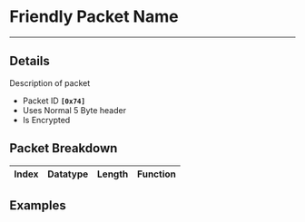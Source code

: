 # Friendly Packet Name #

---


## Details ##

Description of packet
  * Packet ID **`[0x74]`**
  * Uses Normal 5 Byte header
  * Is Encrypted

## Packet Breakdown ##
| Index | Datatype | Length | Function |
|:------|:---------|:-------|:---------|

## Examples ##